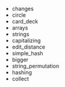 - changes
- circle
- card_deck
- arrays
- strings
- capitalizing
- edit_distance
- simple_hash
- bigger
- string_permutation
- hashing
- collect